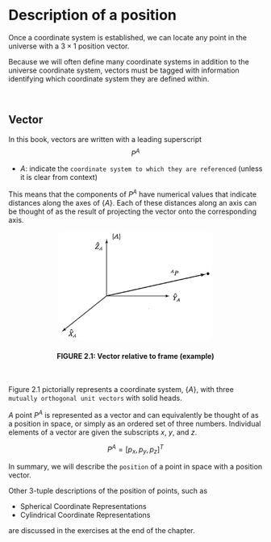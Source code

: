 &emsp;
# Description of a position
Once a coordinate system is established, we can locate any point in the universe with a $3 \times 1$ position vector. 

Because we will often define many coordinate systems in addition to the universe coordinate system, vectors must be tagged with information identifying which coordinate system they are defined within. 

&emsp;
## Vector
In this book, vectors are written with a leading superscript 
$$P^A$$
- $A$: indicate the `coordinate system to which they are referenced` (unless it is clear from context)

This means that the components of $P^A$ have numerical values that indicate distances along the axes of $\{A\}$. Each of these distances along an axis can be thought of as the result of projecting the vector onto the corresponding axis.

<div align=center>
    <img src="imgs/2.1.png" width=300>
    <h4>FIGURE 2.1: Vector relative to frame (example)</h>
</div>
&emsp;


Figure 2.1 pictorially represents a coordinate system, $\{A\}$, with three `mutually orthogonal unit vectors` with solid heads. 

$A$ point $P^A$ is represented as a vector and can equivalently be thought of as a position in space, or simply as an ordered set of three numbers. Individual elements of a vector are given the subscripts $x$, $y$, and $z$.

$$P^A = [p_x, p_y, p_z]^T \tag{2.1}$$

In summary, we will describe the `position` of a point in space with a position vector. 

Other 3-tuple descriptions of the position of points, such as 
- Spherical Coordinate Representations
- Cylindrical Coordinate Representations

are discussed in the exercises at the end of the chapter.
